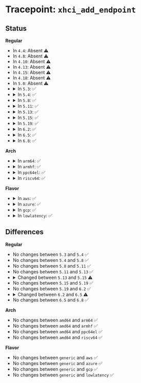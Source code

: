 # Tracepoint: <code>xhci_add_endpoint</code>

## Status
<b>Regular</b>
<ul>
<li>
In <code>4.4</code>: Absent ⚠️
</li>
<li>
In <code>4.8</code>: Absent ⚠️
</li>
<li>
In <code>4.10</code>: Absent ⚠️
</li>
<li>
In <code>4.13</code>: Absent ⚠️
</li>
<li>
In <code>4.15</code>: Absent ⚠️
</li>
<li>
In <code>4.18</code>: Absent ⚠️
</li>
<li>
In <code>5.0</code>: Absent ⚠️
</li>
<li>
<details>
<summary>In <code>5.3</code>: ✅</summary>

Event:

```c
struct trace_event_raw_xhci_log_ep_ctx {
    struct trace_entry ent;
    u32 info;
    u32 info2;
    u64 deq;
    u32 tx_info;
    char __data[0];
};
```
Function:

```c
void trace_event_raw_event_xhci_log_ep_ctx(void *__data, struct xhci_ep_ctx *ctx);
```
</details>
</li>
<li>
<details>
<summary>In <code>5.4</code>: ✅</summary>

Event:

```c
struct trace_event_raw_xhci_log_ep_ctx {
    struct trace_entry ent;
    u32 info;
    u32 info2;
    u64 deq;
    u32 tx_info;
    char __data[0];
};
```
Function:

```c
void trace_event_raw_event_xhci_log_ep_ctx(void *__data, struct xhci_ep_ctx *ctx);
```
</details>
</li>
<li>
<details>
<summary>In <code>5.8</code>: ✅</summary>

Event:

```c
struct trace_event_raw_xhci_log_ep_ctx {
    struct trace_entry ent;
    u32 info;
    u32 info2;
    u64 deq;
    u32 tx_info;
    char __data[0];
};
```
Function:

```c
void trace_event_raw_event_xhci_log_ep_ctx(void *__data, struct xhci_ep_ctx *ctx);
```
</details>
</li>
<li>
<details>
<summary>In <code>5.11</code>: ✅</summary>

Event:

```c
struct trace_event_raw_xhci_log_ep_ctx {
    struct trace_entry ent;
    u32 info;
    u32 info2;
    u64 deq;
    u32 tx_info;
    char __data[0];
};
```
Function:

```c
void trace_event_raw_event_xhci_log_ep_ctx(void *__data, struct xhci_ep_ctx *ctx);
```
</details>
</li>
<li>
<details>
<summary>In <code>5.13</code>: ✅</summary>

Event:

```c
struct trace_event_raw_xhci_log_ep_ctx {
    struct trace_entry ent;
    u32 info;
    u32 info2;
    u64 deq;
    u32 tx_info;
    char __data[0];
};
```
Function:

```c
void trace_event_raw_event_xhci_log_ep_ctx(void *__data, struct xhci_ep_ctx *ctx);
```
</details>
</li>
<li>
<details>
<summary>In <code>5.15</code>: ✅</summary>

Event:

```c
struct trace_event_raw_xhci_log_ep_ctx {
    struct trace_entry ent;
    u32 info;
    u32 info2;
    u64 deq;
    u32 tx_info;
    u32 __data_loc_str;
    char __data[0];
};
```
Function:

```c
void trace_event_raw_event_xhci_log_ep_ctx(void *__data, struct xhci_ep_ctx *ctx);
```
</details>
</li>
<li>
<details>
<summary>In <code>5.19</code>: ✅</summary>

Event:

```c
struct trace_event_raw_xhci_log_ep_ctx {
    struct trace_entry ent;
    u32 info;
    u32 info2;
    u64 deq;
    u32 tx_info;
    u32 __data_loc_str;
    char __data[0];
};
```
Function:

```c
void trace_event_raw_event_xhci_log_ep_ctx(void *__data, struct xhci_ep_ctx *ctx);
```
</details>
</li>
<li>
<details>
<summary>In <code>6.2</code>: ✅</summary>

Event:

```c
struct trace_event_raw_xhci_log_ep_ctx {
    struct trace_entry ent;
    u32 info;
    u32 info2;
    u64 deq;
    u32 tx_info;
    u32 __data_loc_str;
    char __data[0];
};
```
Function:

```c
void trace_event_raw_event_xhci_log_ep_ctx(void *__data, struct xhci_ep_ctx *ctx);
```
</details>
</li>
<li>
<details>
<summary>In <code>6.5</code>: ✅</summary>

Event:

```c
struct trace_event_raw_xhci_log_ep_ctx {
    struct trace_entry ent;
    u32 info;
    u32 info2;
    u64 deq;
    u32 tx_info;
    char __data[0];
};
```
Function:

```c
void trace_event_raw_event_xhci_log_ep_ctx(void *__data, struct xhci_ep_ctx *ctx);
```
</details>
</li>
<li>
<details>
<summary>In <code>6.8</code>: ✅</summary>

Event:

```c
struct trace_event_raw_xhci_log_ep_ctx {
    struct trace_entry ent;
    u32 info;
    u32 info2;
    u64 deq;
    u32 tx_info;
    char __data[0];
};
```
Function:

```c
void trace_event_raw_event_xhci_log_ep_ctx(void *__data, struct xhci_ep_ctx *ctx);
```
</details>
</li>
</ul>
<b>Arch</b>
<ul>
<li>
<details>
<summary>In <code>arm64</code>: ✅</summary>

Event:

```c
struct trace_event_raw_xhci_log_ep_ctx {
    struct trace_entry ent;
    u32 info;
    u32 info2;
    u64 deq;
    u32 tx_info;
    char __data[0];
};
```
Function:

```c
void trace_event_raw_event_xhci_log_ep_ctx(void *__data, struct xhci_ep_ctx *ctx);
```
</details>
</li>
<li>
<details>
<summary>In <code>armhf</code>: ✅</summary>

Event:

```c
struct trace_event_raw_xhci_log_ep_ctx {
    struct trace_entry ent;
    u32 info;
    u32 info2;
    u64 deq;
    u32 tx_info;
    char __data[0];
};
```
Function:

```c
void trace_event_raw_event_xhci_log_ep_ctx(void *__data, struct xhci_ep_ctx *ctx);
```
</details>
</li>
<li>
<details>
<summary>In <code>ppc64el</code>: ✅</summary>

Event:

```c
struct trace_event_raw_xhci_log_ep_ctx {
    struct trace_entry ent;
    u32 info;
    u32 info2;
    u64 deq;
    u32 tx_info;
    char __data[0];
};
```
Function:

```c
void trace_event_raw_event_xhci_log_ep_ctx(void *__data, struct xhci_ep_ctx *ctx);
```
</details>
</li>
<li>
<details>
<summary>In <code>riscv64</code>: ✅</summary>

Event:

```c
struct trace_event_raw_xhci_log_ep_ctx {
    struct trace_entry ent;
    u32 info;
    u32 info2;
    u64 deq;
    u32 tx_info;
    char __data[0];
};
```
Function:

```c
void trace_event_raw_event_xhci_log_ep_ctx(void *__data, struct xhci_ep_ctx *ctx);
```
</details>
</li>
</ul>
<b>Flavor</b>
<ul>
<li>
<details>
<summary>In <code>aws</code>: ✅</summary>

Event:

```c
struct trace_event_raw_xhci_log_ep_ctx {
    struct trace_entry ent;
    u32 info;
    u32 info2;
    u64 deq;
    u32 tx_info;
    char __data[0];
};
```
Function:

```c
void trace_event_raw_event_xhci_log_ep_ctx(void *__data, struct xhci_ep_ctx *ctx);
```
</details>
</li>
<li>
<details>
<summary>In <code>azure</code>: ✅</summary>

Event:

```c
struct trace_event_raw_xhci_log_ep_ctx {
    struct trace_entry ent;
    u32 info;
    u32 info2;
    u64 deq;
    u32 tx_info;
    char __data[0];
};
```
Function:

```c
void trace_event_raw_event_xhci_log_ep_ctx(void *__data, struct xhci_ep_ctx *ctx);
```
</details>
</li>
<li>
<details>
<summary>In <code>gcp</code>: ✅</summary>

Event:

```c
struct trace_event_raw_xhci_log_ep_ctx {
    struct trace_entry ent;
    u32 info;
    u32 info2;
    u64 deq;
    u32 tx_info;
    char __data[0];
};
```
Function:

```c
void trace_event_raw_event_xhci_log_ep_ctx(void *__data, struct xhci_ep_ctx *ctx);
```
</details>
</li>
<li>
<details>
<summary>In <code>lowlatency</code>: ✅</summary>

Event:

```c
struct trace_event_raw_xhci_log_ep_ctx {
    struct trace_entry ent;
    u32 info;
    u32 info2;
    u64 deq;
    u32 tx_info;
    char __data[0];
};
```
Function:

```c
void trace_event_raw_event_xhci_log_ep_ctx(void *__data, struct xhci_ep_ctx *ctx);
```
</details>
</li>
</ul>

## Differences
<b>Regular</b>
<ul>
<li>
No changes between <code>5.3</code> and <code>5.4</code> ✅
</li>
<li>
No changes between <code>5.4</code> and <code>5.8</code> ✅
</li>
<li>
No changes between <code>5.8</code> and <code>5.11</code> ✅
</li>
<li>
No changes between <code>5.11</code> and <code>5.13</code> ✅
</li>
<li>
<details>
<summary>Changed between <code>5.13</code> and <code>5.15</code> ⚠️</summary>
<ul>
<li>
<b>Event changed. </b>
</li>
<li>
<b>Field added. </b>
<code>u32 __data_loc_str</code>
</li>
</ul>
</details>
</li>
<li>
No changes between <code>5.15</code> and <code>5.19</code> ✅
</li>
<li>
No changes between <code>5.19</code> and <code>6.2</code> ✅
</li>
<li>
<details>
<summary>Changed between <code>6.2</code> and <code>6.5</code> ⚠️</summary>
<ul>
<li>
<b>Event changed. </b>
</li>
<li>
<b>Field removed. </b>
<code>u32 __data_loc_str</code>
</li>
</ul>
</details>
</li>
<li>
No changes between <code>6.5</code> and <code>6.8</code> ✅
</li>
</ul>
<b>Arch</b>
<ul>
<li>
No changes between <code>amd64</code> and <code>arm64</code> ✅
</li>
<li>
No changes between <code>amd64</code> and <code>armhf</code> ✅
</li>
<li>
No changes between <code>amd64</code> and <code>ppc64el</code> ✅
</li>
<li>
No changes between <code>amd64</code> and <code>riscv64</code> ✅
</li>
</ul>
<b>Flavor</b>
<ul>
<li>
No changes between <code>generic</code> and <code>aws</code> ✅
</li>
<li>
No changes between <code>generic</code> and <code>azure</code> ✅
</li>
<li>
No changes between <code>generic</code> and <code>gcp</code> ✅
</li>
<li>
No changes between <code>generic</code> and <code>lowlatency</code> ✅
</li>
</ul>
